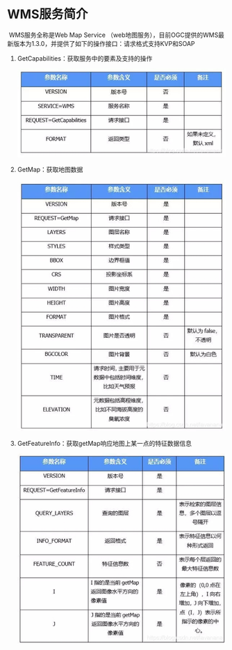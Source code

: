 # WMS服务简介

​	WMS服务全称是Web Map Service （web地图服务），目前OGC提供的WMS最新版本为1.3.0，并提供了如下的操作接口：请求格式支持KVP和SOAP

1. GetCapabilities：获取服务中的要素及支持的操作

   ![](..\assets\capabilities.jpg)

2. GetMap：获取地图数据

   ![](..\assets\map.jpg)

3. GetFeatureInfo：获取getMap响应地图上某一点的特征数据信息

   ![](..\assets\featureinfo.jpg)